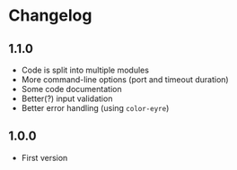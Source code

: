 # Changelog

## 1.1.0

- Code is split into multiple modules
- More command-line options (port and timeout duration)
- Some code documentation
- Better(?) input validation
- Better error handling (using `color-eyre`)

## 1.0.0

- First version